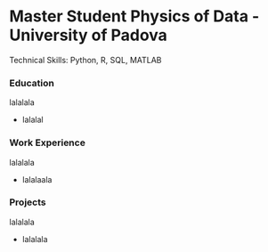 # Master Student Physics of Data - University of Padova
Technical Skills: Python, R, SQL, MATLAB 

### Education
lalalala
- lalalal

### Work Experience
lalalala
- lalalaala

### Projects 
lalalala
- lalalala
